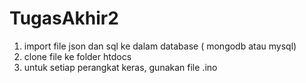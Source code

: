 # TugasAkhir2
1. import file json dan sql ke dalam database ( mongodb atau mysql)
2. clone file ke folder htdocs
3. untuk setiap perangkat keras, gunakan file .ino
